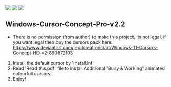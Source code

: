 ![](https://img.shields.io/github/v/release/PSGitHubUser1/Windows-11-Cursor-Concept-Pro-v2.0?color=dark_green&style=for-the-badge)
![](https://img.shields.io/github/release-date-pre/PSGitHubUser1/Windows-11-Cursor-Concept-Pro-v2.0?style=for-the-badge)
![](https://img.shields.io/github/issues/PSGitHubUser1/Windows-11-Cursor-Concept-Pro-v2.0?style=for-the-badge)

## Windows-Cursor-Concept-Pro-v2.2
* There is no permission (from author) to make this project, its not legal, if you want legal then buy the cursors pack here: 
      https://www.deviantart.com/jepricreations/art/Windows-11-Cursors-Concept-HD-v2-890672103
   

1. Install the default cursor by 'Install.inf'
2. Read 'Read this.pdf' file to install Additional "Busy & Working" animated colourfull cursors.
3. Enjoy!
